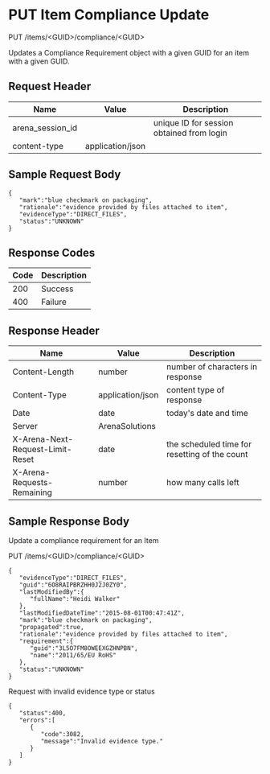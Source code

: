 # PUT Item Compliance Update
PUT /items/&lt;GUID&gt;/compliance/&lt;GUID&gt;

Updates a Compliance Requirement object with a given GUID  for an item with a given GUID.

## Request Header

| Name  | Value  | Description  |
|  --- |  --- |  --- | 
| arena_session_id  |   | unique ID for session obtained from login  |
| content-type  | application/json  |   |

## Sample Request Body
```
{  
   "mark":"blue checkmark on packaging",
   "rationale":"evidence provided by files attached to item",
   "evidenceType":"DIRECT_FILES",
   "status":"UNKNOWN"
}
```
## Response Codes

| Code  | Description  |
|  --- |  --- | 
| 200  | Success  |
| 400  | Failure  |

## Response Header

| Name  | Value  | Description  |
|  --- |  --- |  --- | 
| Content-Length  | number  | number of characters in response  |
| Content-Type  | application/json  | content type of response  |
| Date  | date  | today's date and time  |
| Server  | ArenaSolutions  |   |
| X-Arena-Next-Request-Limit-Reset   | date  | the scheduled time for resetting of the count  |
| X-Arena-Requests-Remaining   | number  | how many calls left  |

## Sample Response Body
Update a compliance requirement for an Item

PUT /items/&lt;GUID&gt;/compliance/&lt;GUID&gt;

```
{  
   "evidenceType":"DIRECT_FILES",
   "guid":"6O8RAIPBRZHH0J2J0ZY0",
   "lastModifiedBy":{  
      "fullName":"Heidi Walker"
   },
   "lastModifiedDateTime":"2015-08-01T00:47:41Z",
   "mark":"blue checkmark on packaging",
   "propagated":true,
   "rationale":"evidence provided by files attached to item",
   "requirement":{  
      "guid":"3L5O7FM8OWEEXGZHNPBN",
      "name":"2011/65/EU RoHS"
   },
   "status":"UNKNOWN"
}
```
Request with invalid evidence type or status

```
{  
   "status":400,
   "errors":[  
      {  
         "code":3082,
         "message":"Invalid evidence type."
      }
   ]
}
```
